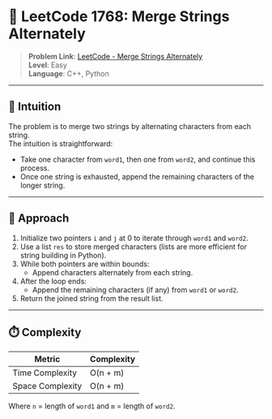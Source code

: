 # 🧩 LeetCode 1768: Merge Strings Alternately

> **Problem Link**: [LeetCode - Merge Strings Alternately](https://leetcode.com/problems/merge-strings-alternately/)  
> **Level**: Easy  
> **Language**: C++, Python
---

## 🧠 Intuition

The problem is to merge two strings by alternating characters from each string.  
The intuition is straightforward:  
- Take one character from `word1`, then one from `word2`, and continue this process.  
- Once one string is exhausted, append the remaining characters of the longer string.

---

## 🚀 Approach

1. Initialize two pointers `i` and `j` at 0 to iterate through `word1` and `word2`.
2. Use a list `res` to store merged characters (lists are more efficient for string building in Python).
3. While both pointers are within bounds:
   - Append characters alternately from each string.
4. After the loop ends:
   - Append the remaining characters (if any) from `word1` or `word2`.
5. Return the joined string from the result list.

---

## ⏱️ Complexity

| Metric            | Complexity |
|-------------------|------------|
| Time Complexity   | O(n + m)   |
| Space Complexity  | O(n + m)   |

Where `n` = length of `word1` and `m` = length of `word2`.
